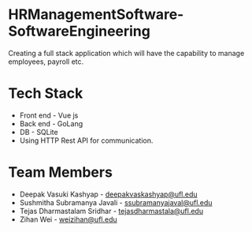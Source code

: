 # HRManagementSoftware-SoftwareEngineering
Creating a full stack application which will have the capability to manage employees, payroll etc.

# Tech Stack
* Front end - Vue js
* Back end - GoLang
* DB - SQLite
* Using HTTP Rest API for communication.

# Team Members
* Deepak Vasuki Kashyap - deepakvaskashyap@ufl.edu
* Sushmitha Subramanya Javali - ssubramanyajaval@ufl.edu
* Tejas Dharmastalam Sridhar - tejasdharmastala@ufl.edu
* Zihan Wei - weizihan@ufl.edu
